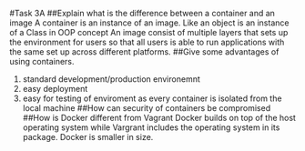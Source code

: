 #Task 3A
##Explain what is the difference between a container and an image
A container is an instance of an image. Like an object is an instance of a Class in OOP concept
An image consist of multiple layers that sets up the environment for users so that all users is able to run applications with the same set up across different platforms.
##Give some advantages of using containers.
1) standard development/production environemnt
2) easy deployment
3) easy for testing of enviroment as every container is isolated from the local machine
##How can security of containers be compromised
##How is Docker different from Vagrant
Docker builds on top of the host operating system while Vargrant includes the operating system in its package.
Docker is smaller in size.
